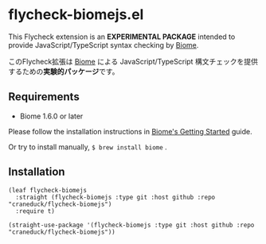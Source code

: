
# flycheck-biomejs.el

This Flycheck extension is an **EXPERIMENTAL PACKAGE** intended to provide JavaScript/TypeScript syntax checking by [Biome](https://biomejs.dev/).

このFlycheck拡張は [Biome](https://biomejs.dev/) による JavaScript/TypeScript 構文チェックを提供するための**実験的パッケージ**です。

## Requirements

* Biome 1.6.0 or later

Please follow the installation instructions in [Biome's Getting Started](https://biomejs.dev/guides/getting-started/) guide.

Or try to install manually, `$ brew install biome` .

## Installation

``` emacs-lisp
(leaf flycheck-biomejs
  :straight (flycheck-biomejs :type git :host github :repo "craneduck/flycheck-biomejs")
  :require t)
```

``` emacs-lisp
(straight-use-package '(flycheck-biomejs :type git :host github :repo "craneduck/flycheck-biomejs"))
```
